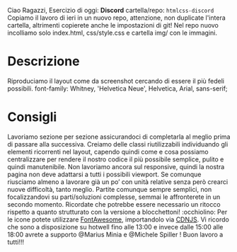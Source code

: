 Ciao Ragazzi,
Esercizio di oggi: **Discord**
cartella/repo: `htmlcss-discord`
Copiamo il lavoro di ieri in un nuovo repo, attenzione, non duplicate l'intera cartella, altrimenti copierete anche le impostazioni di git!
Nel repo nuovo incolliamo solo index.html, css/style.css e cartella img/ con le immagini.
# Descrizione
Riproduciamo il layout come da screenshot cercando di essere il più fedeli possibili. font-family: Whitney, 'Helvetica Neue', Helvetica, Arial, sans-serif;
# Consigli
Lavoriamo sezione per sezione assicurandoci di completarla al meglio prima di passare alla successiva.
Creiamo delle classi riutilizzabili individuando gli elementi ricorrenti nel layout, capendo quindi come e cosa possiamo centralizzare per rendere il nostro codice il più possibile semplice, pulito e quindi manutenibile.
Non lavoriamo ancora sul responsive, quindi la nostra pagina non deve adattarsi a tutti i possibili viewport. Se comunque riusciamo almeno a lavorare già un po’ con unità relative senza però crearci nuove difficoltà, tanto meglio.
Partite comunque sempre semplici, non focalizzandovi su parti/soluzioni complesse, semmai le affronterete in un secondo momento.
Ricordate che potrebbe essere necessario un ritocco rispetto a quanto strutturato con la versione a blocchettoni! :occhiolino:
Per le icone potete utilizzare [FontAwesome](chrome-extension://jaekigmcljkkalnicnjoafgfjoefkpeg/suspended.html#ttl=Font%20Awesome&pos=0&uri=https://fontawesome.com/), importandolo via [CDNJS](https://cdnjs.com).
Vi ricordo che sono a disposizione su hotwell fino alle 13:00 e invece dalle 15:00 alle 18:00 avrete a supporto 
@Marius Minia
 e 
@Michele Spiller
 !
Buon lavoro a tutti!!!